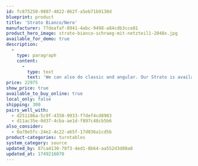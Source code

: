 ```yaml
---
id: fc875250-9807-4822-862f-a5eb71b9130d
blueprint: product
title: 'Strato Bianco/Nero'
manufacturer: 77deafaf-8941-4abc-9498-a84cdb3cce81
product_hero_image: strato-bianco-schraeg-mit-netzteil1-2048x.jpg
available_for_demo: true
description:
  -
    type: paragraph
    content:
      -
        type: text
        text: 'We can also do classic and angular. Our Strato is available in two versions - with a black or white acrylic finish. The two levels enclose a solid aluminum core. In the Bianco version, the platter is made of acrylic; in the Nero version, we opted for POM. Both platters rotate above our TMD braring - but what is particularly interesting is the view underneath the platter. Instead of using an external motor - as is almost standard for us - we have combined three drives with belts, invisible but highly effective. In keeping with the classic shape, we also supply the perfectly fitting cover.'
price: 22975
show_price: true
available_to_buy_online: true
local_only: false
shipping: 300
pairs_well_with:
  - d251186a-5c9f-4350-9933-f7def4cd8983
  - d11ac35e-0d37-4cba-ae1d-f897c48cb5b6
also_consider:
  - 0a78e5fc-24e2-4c22-a65f-17d836a1cd5b
product-categories: turntables
system_category: source
updated_by: 87ca4130-78f3-4ed1-8b64-aa552d3d08a8
updated_at: 1749216070
---
```


